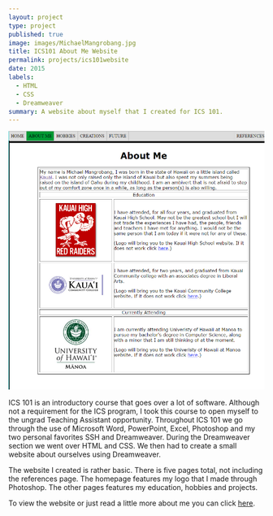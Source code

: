 ```yaml
---
layout: project
type: project
published: true
image: images/MichaelMangrobang.jpg
title: ICS101 About Me Website
permalink: projects/ics101website
date: 2015
labels:
  - HTML
  - CSS
  - Dreamweaver
summary: A website about myself that I created for ICS 101.
---
```


<div class="ui small rounded images">
  <img class="ui image" src="../images/ics101-website-preview.png">
</div>

ICS 101 is an introductory course that goes over a lot of software. Although not a requirement for the ICS program, I took this course to open myself to the ungrad Teaching Assistant opportunity. Throughout ICS 101 we go through the use of Microsoft Word, PowerPoint, Excel, Photoshop and my two personal favorites SSH and Dreamweaver. During the Dreamweaver section we went over HTML and CSS. We then had to create a small website about ourselves using Dreamweaver.

The website I created is rather basic. There is five pages total, not including the references page. The homepage features my logo that I made through Photoshop. The other pages features my education, hobbies and projects. 

To view the website or just read a little more about me you can click [here](http://www2.hawaii.edu/~mjm4/me/).
